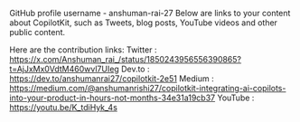 GitHub profile username - anshuman-rai-27
Below are links to your content about CopilotKit, such as Tweets, blog posts, YouTube videos and  other public content.

Here are the contribution links:
Twitter : https://x.com/Anshuman_rai_/status/1850243956556390865?t=AjJxMx0VdtM460wvl7UIeg
Dev.to : https://dev.to/anshumanrai27/copilotkit-2e51
Medium : https://medium.com/@anshumanrishi27/copilotkit-integrating-ai-copilots-into-your-product-in-hours-not-months-34e31a19cb37
YouTube : https://youtu.be/K_tdiHyk_4s



